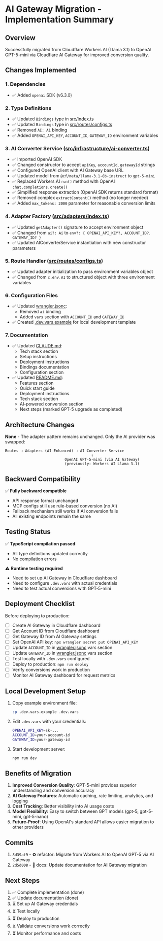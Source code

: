 # AI Gateway Migration - Implementation Summary

## Overview

Successfully migrated from Cloudflare Workers AI (Llama 3.1) to OpenAI GPT-5-mini via Cloudflare AI Gateway for improved conversion quality.

## Changes Implemented

### 1. Dependencies
- ✅ Added `openai` SDK (v6.3.0)

### 2. Type Definitions
- ✅ Updated `Bindings` type in [src/index.ts](../../src/index.ts)
- ✅ Updated `Bindings` type in [src/routes/configs.ts](../../src/routes/configs.ts)
- ✅ Removed `AI: Ai` binding
- ✅ Added `OPENAI_API_KEY`, `ACCOUNT_ID`, `GATEWAY_ID` environment variables

### 3. AI Converter Service ([src/infrastructure/ai-converter.ts](../../src/infrastructure/ai-converter.ts))
- ✅ Imported OpenAI SDK
- ✅ Changed constructor to accept `apiKey`, `accountId`, `gatewayId` strings
- ✅ Configured OpenAI client with AI Gateway base URL
- ✅ Updated model from `@cf/meta/llama-3.1-8b-instruct` to `gpt-5-mini`
- ✅ Replaced Workers AI `run()` method with OpenAI `chat.completions.create()`
- ✅ Simplified response extraction (OpenAI SDK returns standard format)
- ✅ Removed complex `extractContent()` method (no longer needed)
- ✅ Added `max_tokens: 2000` parameter for reasonable conversion limits

### 4. Adapter Factory ([src/adapters/index.ts](../../src/adapters/index.ts))
- ✅ Updated `getAdapter()` signature to accept environment object
- ✅ Changed from `ai?: Ai` to `env?: { OPENAI_API_KEY?, ACCOUNT_ID?, GATEWAY_ID? }`
- ✅ Updated AIConverterService instantiation with new constructor parameters

### 5. Route Handler ([src/routes/configs.ts](../../src/routes/configs.ts))
- ✅ Updated adapter initialization to pass environment variables object
- ✅ Changed from `c.env.AI` to structured object with three environment variables

### 6. Configuration Files
- ✅ Updated [wrangler.jsonc](../../wrangler.jsonc):
  - Removed `ai` binding
  - Added `vars` section with `ACCOUNT_ID` and `GATEWAY_ID`
- ✅ Created [.dev.vars.example](../../.dev.vars.example) for local development template

### 7. Documentation
- ✅ Updated [CLAUDE.md](../../CLAUDE.md):
  - Tech stack section
  - Setup instructions
  - Deployment instructions
  - Bindings documentation
  - Configuration section
- ✅ Updated [README.md](../../README.md):
  - Features section
  - Quick start guide
  - Deployment instructions
  - Tech stack section
  - AI-powered conversion section
  - Next steps (marked GPT-5 upgrade as completed)

## Architecture Changes

**None** - The adapter pattern remains unchanged. Only the AI provider was swapped:

```
Routes → Adapters (AI-Enhanced) → AI Converter Service
                                       ↓
                           OpenAI GPT-5-mini (via AI Gateway)
                           (previously: Workers AI Llama 3.1)
```

## Backward Compatibility

✅ **Fully backward compatible**
- API response format unchanged
- MCP configs still use rule-based conversion (no AI)
- Fallback mechanism still works if AI conversion fails
- All existing endpoints remain the same

## Testing Status

✅ **TypeScript compilation passed**
- All type definitions updated correctly
- No compilation errors

⚠️ **Runtime testing required**
- Need to set up AI Gateway in Cloudflare dashboard
- Need to configure `.dev.vars` with actual credentials
- Need to test actual conversions with GPT-5-mini

## Deployment Checklist

Before deploying to production:

- [ ] Create AI Gateway in Cloudflare dashboard
- [ ] Get Account ID from Cloudflare dashboard
- [ ] Get Gateway ID from AI Gateway settings
- [ ] Set OpenAI API key: `npx wrangler secret put OPENAI_API_KEY`
- [ ] Update `ACCOUNT_ID` in [wrangler.jsonc](../../wrangler.jsonc) vars section
- [ ] Update `GATEWAY_ID` in [wrangler.jsonc](../../wrangler.jsonc) vars section
- [ ] Test locally with `.dev.vars` configured
- [ ] Deploy to production: `npm run deploy`
- [ ] Verify conversions work in production
- [ ] Monitor AI Gateway dashboard for request metrics

## Local Development Setup

1. Copy example environment file:
   ```bash
   cp .dev.vars.example .dev.vars
   ```

2. Edit `.dev.vars` with your credentials:
   ```bash
   OPENAI_API_KEY=sk-...
   ACCOUNT_ID=your-account-id
   GATEWAY_ID=your-gateway-id
   ```

3. Start development server:
   ```bash
   npm run dev
   ```

## Benefits of Migration

1. **Improved Conversion Quality**: GPT-5-mini provides superior understanding and conversion accuracy
2. **AI Gateway Features**: Automatic caching, rate limiting, analytics, and logging
3. **Cost Tracking**: Better visibility into AI usage costs
4. **Model Flexibility**: Easy to switch between GPT models (gpt-5, gpt-5-mini, gpt-5-nano)
5. **Future-Proof**: Using OpenAI's standard API allows easier migration to other providers

## Commits

1. `8d39af9` - ♻️ refactor: Migrate from Workers AI to OpenAI GPT-5 via AI Gateway
2. `2d5d008` - 📝 docs: Update documentation for AI Gateway migration

## Next Steps

1. ✅ Complete implementation (done)
2. ✅ Update documentation (done)
3. ⏳ Set up AI Gateway credentials
4. ⏳ Test locally
5. ⏳ Deploy to production
6. ⏳ Validate conversions work correctly
7. ⏳ Monitor performance and costs
